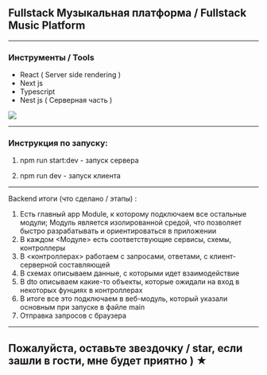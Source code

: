 
## Fullstack Музыкальная платформа / Fullstack Music Platform

---

### Инструменты / Tools

* React ( Server side rendering ) 
* Next js
* Typescript 
* Nest js ( Серверная часть )

![](/assets/Diagrams.jpg)

---

### Инструкция по запуску:

1. npm run start:dev - запуск сервера

2. npm run dev - запуск клиента

---

Backend итоги (что сделано / этапы) : 

1. Есть главный app Module, к которому подключаем все остальные модули; 
Модуль является изолированной средой, что позволяет быстро разрабатывать и ориентироваться в приложении 
2. В каждом <Модуле> есть соответствующие сервисы, схемы, контроллеры 
3. В <контроллерах> работаем с запросами, ответами, с клиент-серверной составляющей 
4. В схемах описываем данные, с которыми идет взаимодействие 
5. В dto описываем какие-то объекты, которые  ожидали на вход в некоторых фунциях в контроллерах
6. В  итоге все это  подключаем в веб-модуль, который указали основным при запуске в файле main
7. Отправка запросов с браузера
  
  ---
  
## Пожалуйста, оставьте звездочку / star, если зашли в гости, мне будет приятно ) ★


 
